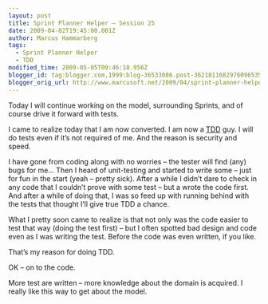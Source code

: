 ```yaml
---
layout: post
title: Sprint Planner Helper – Session 25
date: 2009-04-02T19:45:00.001Z
author: Marcus Hammarberg
tags:
  - Sprint Planner Helper
  - TDD
modified_time: 2009-05-05T09:46:18.956Z
blogger_id: tag:blogger.com,1999:blog-36533086.post-3621811682976096535
blogger_orig_url: http://www.marcusoft.net/2009/04/sprint-planner-helper-session-25.html
---
```



Today I will continue working on the model, surrounding Sprints, and of
course drive it forward with tests.

I came to realize today that I am now converted. I am now a
<a href="http://en.wikipedia.org/wiki/Test-driven_development"
target="_blank">TDD</a> guy. I will do tests even if it’s not required
of me. And the reason is security and speed.

I have gone from coding along with no worries – the tester will find
(any) bugs for me… Then I heard of unit-testing and started to write
some – just for fun in the start (yeah – pretty sick). After a while I
didn’t dare to check in any code that I couldn’t prove with some test –
but a wrote the code first. And after a while of doing that, I was so
feed up with running behind with the tests that thought I’ll give true
TDD a chance.

What I pretty soon came to realize is that not only was the code easier
to test that way (doing the test first) – but I often spotted bad design
and code even as I was writing the test. Before the code was even
written, if you like.

That’s my reason for doing TDD.

OK – on to the code.

More test are written – more knowledge about the domain is acquired. I
really like this way to get about the model.
